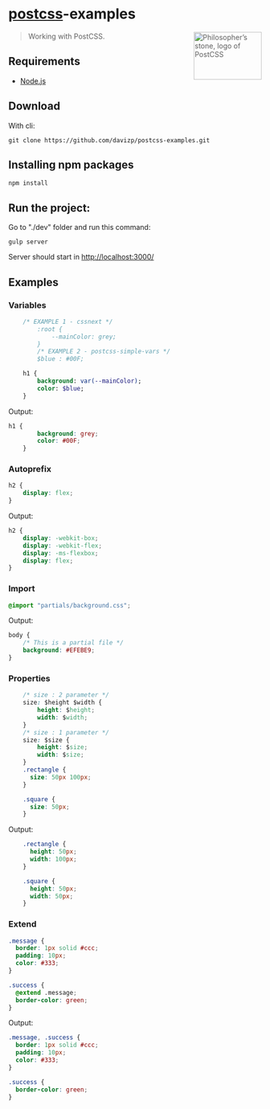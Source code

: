 # <a href="http://github.com/postcss/postcss">postcss</a>-examples
> Working with PostCSS.
<img align="right" width="135" height="95"
     title="Philosopher’s stone, logo of PostCSS"
     src="http://postcss.github.io/postcss/logo-leftp.png">
     
## Requirements
- <a href="https://nodejs.org/">Node.js</a>

## Download
With cli:

```
git clone https://github.com/davizp/postcss-examples.git
```
## Installing npm packages
```
npm install
```

## Run the project:
Go to "./dev" folder and run this command:
```
gulp server
```
Server should start in <a href="http://localhost:3000/">http://localhost:3000/</a>

## Examples
### Variables
```sass
	/* EXAMPLE 1 - cssnext */
		:root {
			--mainColor: grey;
		}
		/* EXAMPLE 2 - postcss-simple-vars */
		$blue : #00F;

	h1 {
		background: var(--mainColor);
		color: $blue;
	}
```
Output:
```css
h1 {
		background: grey;
		color: #00F;
	}
```

### Autoprefix
```css
h2 {
	display: flex;
}
```
Output:
```css
h2 {
	display: -webkit-box;
	display: -webkit-flex;
	display: -ms-flexbox;
	display: flex;
}
```
### Import
```css
@import "partials/background.css";
```
Output: 
```css
body {
	/* This is a partial file */
	background: #EFEBE9;
}
```

### Properties
```css
	/* size : 2 parameter */
	size: $height $width {
		height: $height;
		width: $width;
	}
	/* size : 1 parameter */
	size: $size {
		height: $size;
		width: $size;
	}
	.rectangle {
	  size: 50px 100px;
	}

	.square {
	  size: 50px;
	}
```
Output: 
```css
	.rectangle {
	  height: 50px;
	  width: 100px;
	}

	.square {
	  height: 50px;
	  width: 50px;
	}	
```
### Extend
```css
.message {
  border: 1px solid #ccc;
  padding: 10px;
  color: #333;
}

.success {
  @extend .message;
  border-color: green;
}
```
Output: 
```css
.message, .success {
  border: 1px solid #ccc;
  padding: 10px;
  color: #333;
}

.success {
  border-color: green;
}
```
